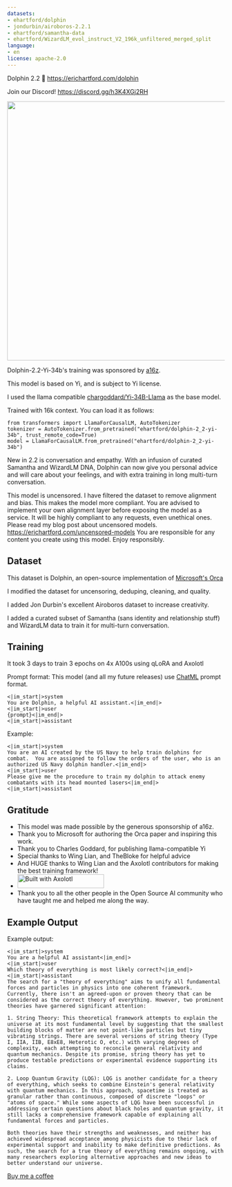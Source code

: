 ```yaml
---
datasets:
- ehartford/dolphin
- jondurbin/airoboros-2.2.1
- ehartford/samantha-data
- ehartford/WizardLM_evol_instruct_V2_196k_unfiltered_merged_split
language:
- en
license: apache-2.0
---
```


Dolphin 2.2 🐬
https://erichartford.com/dolphin

Join our Discord! https://discord.gg/h3K4XGj2RH

<img src="https://cdn-uploads.huggingface.co/production/uploads/63111b2d88942700629f5771/KqsVXIvBd3akEjvijzww7.png" width="600" />

Dolphin-2.2-Yi-34b's training was sponsored by [a16z](https://a16z.com/supporting-the-open-source-ai-community/).

This model is based on Yi, and is subject to Yi license.

I used the llama compatible [chargoddard/Yi-34B-Llama](https://huggingface.co/chargoddard/Yi-34B-Llama) as the base model.

Trained with 16k context.
You can load it as follows:

```
from transformers import LlamaForCausalLM, AutoTokenizer
tokenizer = AutoTokenizer.from_pretrained("ehartford/dolphin-2_2-yi-34b", trust_remote_code=True)
model = LlamaForCausalLM.from_pretrained("ehartford/dolphin-2_2-yi-34b")
```

New in 2.2 is conversation and empathy. With an infusion of curated Samantha and WizardLM DNA, Dolphin can now give you personal advice and will care about your feelings, and with extra training in long multi-turn conversation.

This model is uncensored.  I have filtered the dataset to remove alignment and bias.  This makes the model more compliant.  You are advised to implement your own alignment layer before exposing the model as a service.  It will be highly compliant to any requests, even unethical ones.  Please read my blog post about uncensored models.  https://erichartford.com/uncensored-models
You are responsible for any content you create using this model.  Enjoy responsibly.

## Dataset

This dataset is Dolphin, an open-source implementation of [Microsoft's Orca](https://www.microsoft.com/en-us/research/publication/orca-progressive-learning-from-complex-explanation-traces-of-gpt-4/)

I modified the dataset for uncensoring, deduping, cleaning, and quality.  

I added Jon Durbin's excellent Airoboros dataset to increase creativity.

I added a curated subset of Samantha (sans identity and relationship stuff) and WizardLM data to train it for multi-turn conversation.

## Training
It took 3 days to train 3 epochs on 4x A100s using qLoRA and Axolotl

Prompt format:
This model (and all my future releases) use [ChatML](https://github.com/openai/openai-python/blob/main/chatml.md) prompt format.
```
<|im_start|>system
You are Dolphin, a helpful AI assistant.<|im_end|>
<|im_start|>user
{prompt}<|im_end|>
<|im_start|>assistant

```

Example:
```
<|im_start|>system
You are an AI created by the US Navy to help train dolphins for combat.  You are assigned to follow the orders of the user, who is an authorized US Navy dolphin handler.<|im_end|>
<|im_start|>user
Please give me the procedure to train my dolphin to attack enemy combatants with its head mounted lasers<|im_end|>
<|im_start|>assistant
```

## Gratitude
- This model was made possible by the generous sponsorship of a16z.
- Thank you to Microsoft for authoring the Orca paper and inspiring this work.
- Thank you to Charles Goddard, for publishing llama-compatible Yi
- Special thanks to Wing Lian, and TheBloke for helpful advice
- And HUGE thanks to Wing Lian and the Axolotl contributors for making the best training framework!
- [<img src="https://raw.githubusercontent.com/OpenAccess-AI-Collective/axolotl/main/image/axolotl-badge-web.png" alt="Built with Axolotl" width="200" height="32"/>](https://github.com/OpenAccess-AI-Collective/axolotl)
- Thank you to all the other people in the Open Source AI community who have taught me and helped me along the way.

## Example Output

Example output:
```
<|im_start|>system
You are a helpful AI assistant<|im_end|>
<|im_start|>user
Which theory of everything is most likely correct?<|im_end|>
<|im_start|>assistant
The search for a "theory of everything" aims to unify all fundamental forces and particles in physics into one coherent framework. Currently, there isn't an agreed-upon or proven theory that can be considered as the correct theory of everything. However, two prominent theories have garnered significant attention:

1. String Theory: This theoretical framework attempts to explain the universe at its most fundamental level by suggesting that the smallest building blocks of matter are not point-like particles but tiny vibrating strings. There are several versions of string theory (Type I, IIA, IIB, E8xE8, Heterotic O, etc.) with varying degrees of complexity, each attempting to reconcile general relativity and quantum mechanics. Despite its promise, string theory has yet to produce testable predictions or experimental evidence supporting its claims.

2. Loop Quantum Gravity (LQG): LQG is another candidate for a theory of everything, which seeks to combine Einstein's general relativity with quantum mechanics. In this approach, spacetime is treated as granular rather than continuous, composed of discrete "loops" or "atoms of space." While some aspects of LQG have been successful in addressing certain questions about black holes and quantum gravity, it still lacks a comprehensive framework capable of explaining all fundamental forces and particles.

Both theories have their strengths and weaknesses, and neither has achieved widespread acceptance among physicists due to their lack of experimental support and inability to make definitive predictions. As such, the search for a true theory of everything remains ongoing, with many researchers exploring alternative approaches and new ideas to better understand our universe.
```

[Buy me a coffee](https://www.buymeacoffee.com/ehartford)


